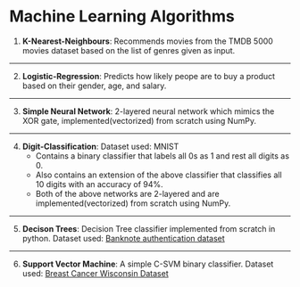 # Machine Learning Algorithms

1. **K-Nearest-Neighbours**: Recommends movies from the TMDB 5000 movies dataset based on the list of genres given as input.
---
2. **Logistic-Regression**: Predicts how likely peope are to buy a product based on their gender, age, and salary.
---
3. **Simple Neural Network**: 2-layered neural network which mimics the XOR gate, implemented(vectorized) from scratch using NumPy.
---
4. **Digit-Classification**: Dataset used: MNIST  
    - Contains a binary classifier that labels all 0s as 1 and rest all digits as 0.
    - Also contains an extension of the above classifier that classifies all 10 digits with an accuracy of 94%.
    - Both of the above networks are 2-layered and are implemented(vectorized) from scratch using NumPy.
---
5. **Decison Trees**: Decision Tree classifier implemented from scratch in python. Dataset used: [Banknote authentication dataset](http://archive.ics.uci.edu/ml/datasets/banknote+authentication)
---
6. **Support Vector Machine**: A simple C-SVM binary classifier. Dataset used: [Breast Cancer Wisconsin Dataset](https://www.kaggle.com/uciml/breast-cancer-wisconsin-data)

